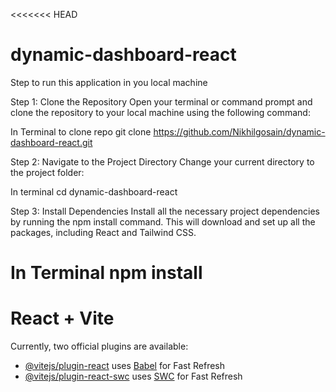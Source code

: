 <<<<<<< HEAD
# dynamic-dashboard-react
Step to run this application in you local machine

Step 1: Clone the Repository
Open your terminal or command prompt and clone the repository to your local machine using the following command:

In Terminal to clone repo
git clone https://github.com/Nikhilgosain/dynamic-dashboard-react.git

Step 2: Navigate to the Project Directory
Change your current directory to the project folder:

In terminal
cd dynamic-dashboard-react

Step 3: Install Dependencies
Install all the necessary project dependencies by running the npm install command. This will download and set up all the packages, including React and Tailwind CSS.

In Terminal
npm install
=======
# React + Vite


Currently, two official plugins are available:

- [@vitejs/plugin-react](https://github.com/vitejs/vite-plugin-react/blob/main/packages/plugin-react) uses [Babel](https://babeljs.io/) for Fast Refresh
- [@vitejs/plugin-react-swc](https://github.com/vitejs/vite-plugin-react/blob/main/packages/plugin-react-swc) uses [SWC](https://swc.rs/) for Fast Refresh

